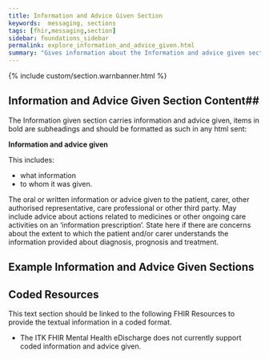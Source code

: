 ```yaml
---
title: Information and Advice Given Section
keywords:  messaging, sections
tags: [fhir,messaging,section]
sidebar: foundations_sidebar
permalink: explore_information_and_advice_given.html
summary: "Gives information about the Information and advice given section"
---
```


{% include custom/section.warnbanner.html %}

## Information and Advice Given Section Content##
The Information given section carries information and advice given, items in bold are subheadings and should be formatted as such in any html sent:

**Information and advice given**

This includes:

- what information
- to whom it was given.

The oral or written information or advice given to the patient, carer, other
authorised representative, care professional or other third party. May include advice
about actions related to medicines or other ongoing care activities on an
‘information prescription’.
State here if there are concerns about the extent to which the patient and/or carer
understands the information provided about diagnosis, prognosis and treatment.


##  Example Information and Advice Given Sections ##


<script src="https://gist.github.com/IOPS-DEV/e71ebe4dbcaf89da92e719307cc56aeb.js"></script>

## Coded Resources ##

This text section should be linked to the following FHIR Resources to provide the textual information in a coded format.

- The ITK FHIR Mental Health eDischarge does not currently support coded information and advice given.

 









